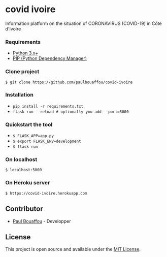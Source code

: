# covid ivoire

Information platform on the situation of CORONAVIRUS (COVID-19) in Côte d'Ivoire

### Requirements

* [Python 3.x+](https://www.python.org/downloads/)
* [PIP (Python Dependency Manager)](https://pip.pypa.io/en/stable/installing/)

### Clone project

```$ git clone https://github.com/paulbouaffou/covid-ivoire```

### Installation
* `pip install -r requirements.txt`
* `flask run --reload # optionally you add --port=5000`

### Quickstart the tool

* ```$ FLASK_APP=app.py```
* ```$ export FLASK_ENV=development```
* ```$ flask run```

### On localhost
```$ localhost:5000```

### On Heroku server
```$ https://covid-ivoire.herokuapp.com```

## Contributor

* [Paul Bouaffou](https://github.com/paulbouaffou) - Developper

## License
This project is open source and available under the [MIT License](LICENSE).
